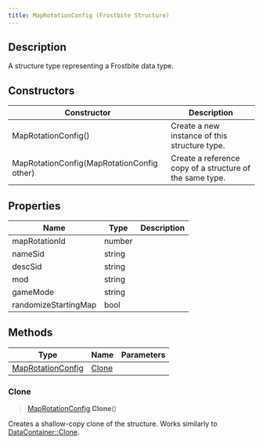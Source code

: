 ```yaml
---
title: MapRotationConfig (Frostbite Structure)
---
```

## Description

A structure type representing a Frostbite data type.

## Constructors

| Constructor                                | Description                                              |
| ------------------------------------------ | -------------------------------------------------------- |
| MapRotationConfig()                        | Create a new instance of this structure type.            |
| MapRotationConfig(MapRotationConfig other) | Create a reference copy of a structure of the same type. |

## Properties

| Name                 | Type   | Description |
| -------------------- | ------ | ----------- |
| mapRotationId        | number |             |
| nameSid              | string |             |
| descSid              | string |             |
| mod                  | string |             |
| gameMode             | string |             |
| randomizeStartingMap | bool   |             |

## Methods

| Type                                   | Name            | Parameters |
| -------------------------------------- | --------------- | ---------- |
| [MapRotationConfig](MapRotationConfig) | [Clone](#clone) |            |

### Clone

> [MapRotationConfig](MapRotationConfig) **Clone**()

Creates a shallow-copy clone of the structure. Works similarly to [DataContainer::Clone](/vext/ref/cls/shr/datacontainer#clone).
